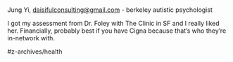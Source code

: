 # 
Jung Yi, daisifulconsulting@gmail.com - berkeley autistic psychologist

I got my assessment from Dr. Foley with The Clinic in SF and I really liked her. Financially, probably best if you have Cigna because that’s who they’re in-network with.

#z-archives/health
